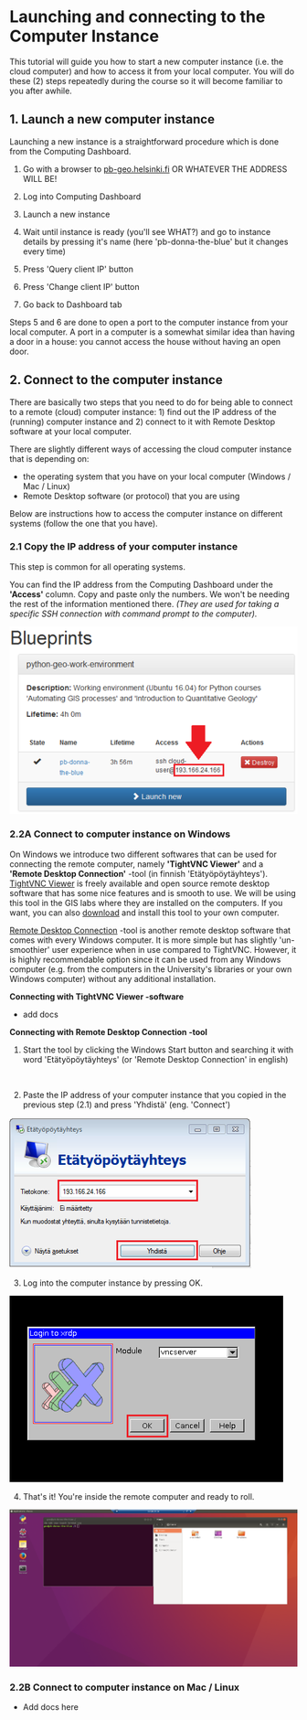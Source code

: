 # Launching and connecting to the Computer Instance

This tutorial will guide you how to start a new computer instance (i.e. the cloud computer) and how to access it from your local computer.
You will do these (2) steps repeatedly during the course so it will become familiar to you after awhile. 
 
## 1. Launch a new computer instance

Launching a new instance is a straightforward procedure which is done from the Computing Dashboard. 

 1. Go with a browser to [pb-geo.helsinki.fi](pb-geo.helsinki.fi) OR WHATEVER THE ADDRESS WILL BE!
 
 2. Log into Computing Dashboard
 
 3. Launch a new instance
 
 4. Wait until instance is ready (you'll see WHAT?) and 
 go to instance details by pressing it's name 
 (here 'pb-donna-the-blue' but it changes every time)
  
 5. Press 'Query client IP' button
 
 6. Press 'Change client IP' button
 
 7. Go back to Dashboard tab
  
Steps 5 and 6 are done to open a port to the computer instance from your local computer. A port in a computer is a somewhat similar idea than 
having a door in a house: you cannot access the house without having an open door.  
 
## 2. Connect to the computer instance

There are basically two steps that you need to do for being able to connect to a remote (cloud) computer instance: 1) find out the 
IP address of the (running) computer instance and 2) connect to it with Remote Desktop software at your local computer. 

There are slightly different ways of accessing the cloud computer instance that is depending on:
 
 - the operating system that you have on your local computer (Windows / Mac / Linux) 
 - Remote Desktop software (or protocol) that you are using
 
Below are instructions how to access the computer instance on different systems (follow the one that you have). 

### 2.1 Copy the IP address of your computer instance

This step is common for all operating systems.
 
You can find the IP address from the Computing Dashboard under the **'Access'** column. Copy and paste only the numbers. 
We won't be needing the rest of the information mentioned there. 
*(They are used for taking a specific SSH connection with command prompt to the computer).*   

 ![Copy IP address of the computer instance](img/13_copy_access_IP_address.PNG)

### 2.2A Connect to computer instance on Windows

On Windows we introduce two different softwares that can be used for connecting the remote computer, namely **'TightVNC Viewer'** and a 
**'Remote Desktop Connection'** -tool (in finnish 'Etätyöpöytäyhteys'). [TightVNC Viewer](http://www.tightvnc.com/) is freely available 
and open source remote desktop software that has some nice features and is smooth to use. We will be using this tool in the GIS labs 
where they are installed on the computers. If you want, you can also [download](http://www.tightvnc.com/download.php) and install 
this tool to your own computer. 

[Remote Desktop Connection](https://support.microsoft.com/en-us/help/17463/windows-7-connect-to-another-computer-remote-desktop-connection) -tool is 
another remote desktop software that comes with every Windows computer. It is more simple but has slightly 'un-smoothier' user experience when in use 
compared to TightVNC. However, it is highly recommendable option since it can be used from any Windows computer 
(e.g. from the computers in the University's libraries or your own Windows computer) without any additional installation.  
  
**Connecting with TightVNC Viewer -software**
    
  - add docs
  
**Connecting with Remote Desktop Connection -tool**

 1. Start the tool by clicking the Windows Start button and searching it with word 'Etätyöpöytäyhteys' (or 'Remote Desktop Connection' in english)
  
  <img source="https://github.com/Python-for-geo-people/Intro-to-Python-I/blob/master/img/14_open_remote_desktop.PNG" width=400>
  
 2. Paste the IP address of your computer instance that you copied in the previous step (2.1) and press 'Yhdistä' (eng. 'Connect')
  
  ![Fill in the IP address](img/15_paste_ip_to_remote_desktop.PNG)
  
 3. Log into the computer instance by pressing OK.
 
  ![Press ok](img/16_log_into_server.PNG)
 
 4. That's it! You're inside the remote computer and ready to roll. 
 
  ![Inside the remote computer](img/17_work_environment.PNG)

### 2.2B Connect to computer instance on Mac / Linux
  
  - Add docs here 
